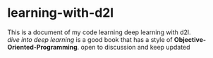 # learning-with-d2l
This is a document of my code learning deep learning with d2l.  
*dive into deep learning* is a good book that has a style of **Objective-Oriented-Programming**.
open to discussion and keep updated
